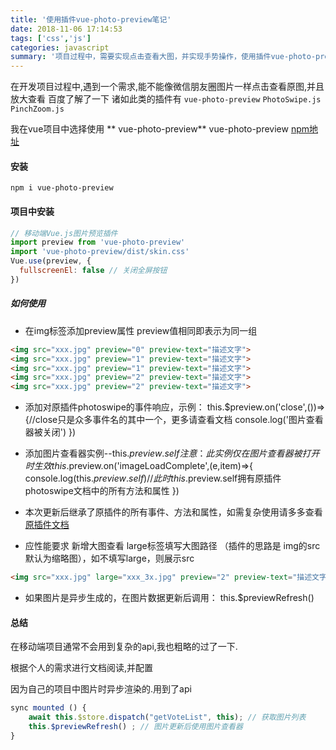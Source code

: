 ```yaml
---
title: '使用插件vue-photo-preview笔记'
date: 2018-11-06 17:14:53
tags: ['css','js']
categories: javascript
summary: '项目过程中，需要实现点击查看大图，并实现手势操作，使用插件vue-photo-preview'
---
```


在开发项目过程中,遇到一个需求,能不能像微信朋友圈图片一样点击查看原图,并且放大查看
百度了解了一下  诸如此类的插件有 `vue-photo-preview` `PhotoSwipe.js` `PinchZoom.js`

<!-- more -->

我在vue项目中选择使用 ** vue-photo-preview**
vue-photo-preview [npm地址](https://www.npmjs.com/package/vue-photo-preview) 

#### 安装

```shell
npm i vue-photo-preview
```

#### 项目中安装
```javascript
// 移动端Vue.js图片预览插件
import preview from 'vue-photo-preview'
import 'vue-photo-preview/dist/skin.css'
Vue.use(preview, {
  fullscreenEl: false // 关闭全屏按钮
})
```

#####  如何使用
+ 在img标签添加preview属性 preview值相同即表示为同一组

```html
<img src="xxx.jpg" preview="0" preview-text="描述文字">
<img src="xxx.jpg" preview="1" preview-text="描述文字">
<img src="xxx.jpg" preview="1" preview-text="描述文字">
<img src="xxx.jpg" preview="2" preview-text="描述文字">
<img src="xxx.jpg" preview="2" preview-text="描述文字">
```

+ 添加对原插件photoswipe的事件响应，示例：
this.$preview.on('close',())=>{//close只是众多事件名的其中一个，更多请查看文档
    console.log('图片查看器被关闭')
})

+ 添加图片查看器实例--this.$preview.self 注意：此实例仅在图片查看器被打开时生效
this.$preview.on('imageLoadComplete',(e,item)=>{
    console.log(this.$preview.self)  //此时this.$preview.self拥有原插件photoswipe文档中的所有方法和属性
})

+ 本次更新后继承了原插件的所有事件、方法和属性，如需复杂使用请多多查看[原插件文档](http://photoswipe.com/documentation/api.html) 

+ 应性能要求 新增大图查看 large标签填写大图路径 （插件的思路是 img的src默认为缩略图），如不填写large，则展示src
```html
<img src="xxx.jpg" large="xxx_3x.jpg" preview="2" preview-text="描述文字">
```

+ 如果图片是异步生成的，在图片数据更新后调用：
this.$previewRefresh()

#### 总结

在移动端项目通常不会用到复杂的api,我也粗略的过了一下.

根据个人的需求进行文档阅读,并配置



因为自己的项目中图片时异步渲染的.用到了api

```javascript
sync mounted () {
    await this.$store.dispatch("getVoteList", this); // 获取图片列表
    this.$previewRefresh() ; // 图片更新后使用图片查看器
}
```

